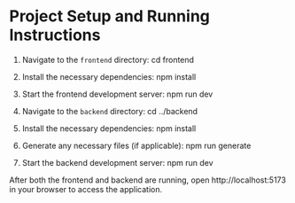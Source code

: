 # Project Setup and Running Instructions

1. Navigate to the `frontend` directory:
   cd frontend

2. Install the necessary dependencies:
   npm install

3. Start the frontend development server:
   npm run dev

4. Navigate to the `backend` directory:
   cd ../backend

5. Install the necessary dependencies:
   npm install

6. Generate any necessary files (if applicable):
   npm run generate

7. Start the backend development server:
   npm run dev

After both the frontend and backend are running, open http://localhost:5173 in your browser to access the application.
